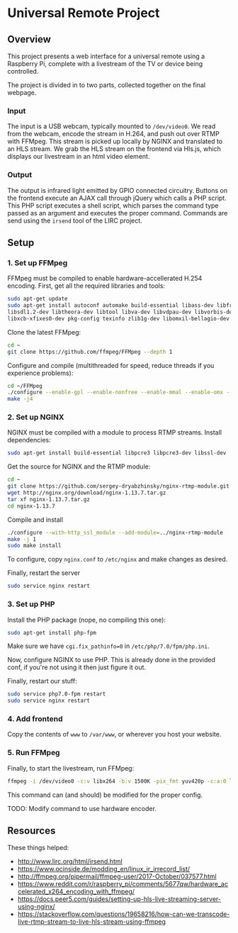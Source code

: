 # Universal Remote Project

## Overview

This project presents a web interface for a universal remote using a Raspberry Pi, complete with a livestream of the TV or device being controlled. 

The project is divided in to two parts, collected together on the final webpage.

### Input

The input is a USB webcam, typically mounted to `/dev/video0`. We read from the webcam, encode the stream in H.264, and push out over RTMP with FFMpeg. This stream is picked up locally by NGINX and translated to an HLS stream. We grab the HLS stream on the frontend via Hls.js, which displays our livestream in an html video element.

### Output

The output is infrared light emitted by GPIO connected circuitry. Buttons on the frontend execute an AJAX call through jQuery which calls a PHP script. This PHP script executes a shell script, which parses the command type passed as an argument and executes the proper command. Commands are send using the `irsend` tool of the LIRC project.

## Setup

### 1. Set up FFMpeg

FFMpeg must be compiled to enable hardware-accellerated H.254 encoding. First, get all the required libraries and tools:

```sh
sudo apt-get update
sudo apt-get install autoconf automake build-essential libass-dev libfreetype6-dev \
libsdl1.2-dev libtheora-dev libtool libva-dev libvdpau-dev libvorbis-dev libxcb1-dev libxcb-shm0-dev \
libxcb-xfixes0-dev pkg-config texinfo zlib1g-dev libomxil-bellagio-dev
```

Clone the latest FFMpeg:

```sh
cd ~
git clone https://github.com/ffmpeg/FFMpeg --depth 1
```

Configure and compile (multithreaded for speed, reduce threads if you experience problems):

```sh
cd ~/FFMpeg
./configure --enable-gpl --enable-nonfree --enable-mmal --enable-omx --enable-omx-rpi
make -j4
```

### 2. Set up NGINX

NGINX must be compiled with a module to process RTMP streams.
Install dependencies: 

```sh
sudo apt-get install build-essential libpcre3 libpcre3-dev libssl-dev
```

Get the source for NGINX and the RTMP module:

```sh
cd ~
git clone https://github.com/sergey-dryabzhinsky/nginx-rtmp-module.git
wget http://nginx.org/download/nginx-1.13.7.tar.gz
tar xf nginx-1.13.7.tar.gz
cd nginx-1.13.7
```

Compile and install

```sh
./configure --with-http_ssl_module --add-module=../nginx-rtmp-module
make -j 1
sudo make install
```

To configure, copy `nginx.conf` to `/etc/nginx` and make changes as desired.

Finally, restart the server

```sh
sudo service nginx restart
```

### 3. Set up PHP

Install the PHP package (nope, no compiling this one):

```sh
sudo apt-get install php-fpm
```

Make sure we have `cgi.fix_pathinfo=0` in `/etc/php/7.0/fpm/php.ini`.

Now, configure NGINX to use PHP. This is already done in the provided conf, if you're not using it then just figure it out.

Finally, restart our stuff:

```sh
sudo service php7.0-fpm restart
sudo service nginx restart
```

### 4. Add frontend

Copy the contents of `www` to `/var/www`, or wherever you host your website. 

### 5. Run FFMpeg

Finally, to start the livestream, run FFMpeg:

```sh
ffmpeg -i /dev/video0 -c:v libx264 -b:v 1500K -pix_fmt yuv420p -c:a:0 libfdk_aac -b:a:0 480k -f flv rtmp://localhost:1935/hls/mystream;
```

This command can (and should) be modified for the proper config.

TODO: Modify command to use hardware encoder.

## Resources

These things helped:

* http://www.lirc.org/html/irsend.html
* https://www.ocinside.de/modding_en/linux_ir_irrecord_list/
* http://ffmpeg.org/pipermail/ffmpeg-user/2017-October/037577.html
* https://www.reddit.com/r/raspberry_pi/comments/5677qw/hardware_accelerated_x264_encoding_with_ffmpeg/
* https://docs.peer5.com/guides/setting-up-hls-live-streaming-server-using-nginx/
* https://stackoverflow.com/questions/19658216/how-can-we-transcode-live-rtmp-stream-to-live-hls-stream-using-ffmpeg

